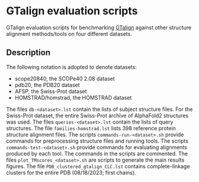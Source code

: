# GTalign evaluation scripts

GTalign evaluation scripts for benchmarking [GTalign](https://github.com/minmarg/gtalign_alpha) 
against other structure alignment methods/tools on four different datasets. 

## Description

The following notation is adopted to denote datasets: 

  * scope20840, the SCOPe40 2.08 dataset
  * pdb20, the PDB20 dataset
  * AFSP, the Swiss-Prot dataset
  * HOMSTRAD/homstrad, the HOMSTRAD dataset

The files `db-<dataset>.lst` contain the lists of subject structure files. For the Swiss-Prot dataset, the entire Swiss-Prot archive of AlphaFold2 structures was used. 
The files `queries-<dataset>.lst` contain the lists of query structures. The file `families-homstrad.lst` lists 398 reference protein structure alignment files.
The scripts `commands-run-<dataset>.sh` provide commands for preprocessing structure files and running tools.
The scripts `commands-test-<dataset>.sh` provide commands for evaluating alignments produced by each tool.
The commands in the scripts are commented.
The files `plot_TMscores_<dataset>.sh` are scripts to generate the main results figures.
The file `PDB_clustered_gtalign_CLC.lst` contains complete-linkage clusters for the entire PDB (08/18/2023; first chains).

